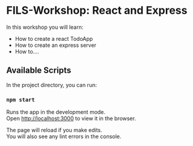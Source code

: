 # FILS-Workshop: React and Express

In this workshop you will learn:
- How to create a react TodoApp
- How to create an express server
- How to....

## Available Scripts

In the project directory, you can run:

### `npm start`

Runs the app in the development mode.\
Open [http://localhost:3000](http://localhost:3000) to view it in the browser.

The page will reload if you make edits.\
You will also see any lint errors in the console.
